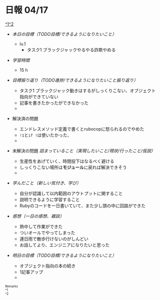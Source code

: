 # 日報 04/17
[^1](#remarks)[^2](#remarks)


- *本日の目標（TODO目標/できるようになりたいこと）*

  - lv.1
    - タスク1 ブラックジャックやるやる詐欺やめる
  



- *学習時間*

  - 15 h



- *目標振り返り（TODO進捗/できるようになりたいこと振り返り）*

  - タスク1 ブラックジャック動きはするがしっくりこない、オブジェクト指向ができていない
  - 記事を書きたかったができなかった
  - 



- 解決済の問題

  - エンドレスメソッド定義で書くとrubocopに怒られるのでやめた
  - `!1`と`if !`は使いたかった、
  - 


- 未解決の問題 *詰まっていること（実現したいこと/現状/行ったこと/仮説）*

  - 生産性をあげていく、時間投下はなるべく避ける
  - しっくりこない場所は**モジュール**に戻れば解決できそう
  - 



- *学んだこと（新しい気付き、学び）*

  - 自分が認識して以内範囲のアウトプットに関すること
  - 説明できるように学習すること
  - Rubyのコードを一日書いていて、また少し頭の中に回路ができた



- *感想（一日の感想、雑談）*

  - 熱中して作業ができた
  - ついオールでやってしまった
  - 連日雨で散歩行けないのがしんどい
  - お話してより、エンジニアになりたいと思った



- *明日の目標（TODO目標/できるようになりたいこと）*

  - オブジェクト指向の本の続き
  - 1記事アップ
  - 
  

<!-- end -->


<span id="remarks" style="font-size:x-small">
  Remarks<br>
  ^1 <br>
  ^2 <br>
</span>


